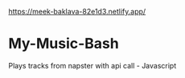 https://meek-baklava-82e1d3.netlify.app/

# My-Music-Bash
Plays tracks from napster with api call - Javascript
